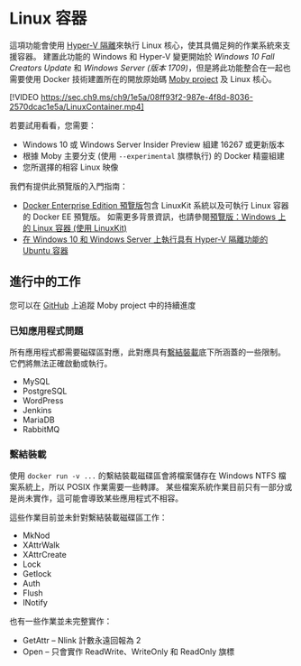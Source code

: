 # <a name="linux-containers"></a>Linux 容器

這項功能會使用 [Hyper-V 隔離](../manage-containers/hyperv-container.md)來執行 Linux 核心，使其具備足夠的作業系統來支援容器。 建置此功能的 Windows 和 Hyper-V 變更開始於 _Windows 10 Fall Creators Update_ 和 _Windows Server (版本 1709)_，但是將此功能整合在一起也需要使用 Docker 技術建置所在的開放原始碼 [Moby project](https://www.github.com/moby/moby) 及 Linux 核心。 

[!VIDEO https://sec.ch9.ms/ch9/1e5a/08ff93f2-987e-4f8d-8036-2570dcac1e5a/LinuxContainer.mp4]

若要試用看看，您需要：

- Windows 10 或 Windows Server Insider Preview 組建 16267 或更新版本
- 根據 Moby 主要分支 (使用 `--experimental` 旗標執行) 的 Docker 精靈組建
- 您所選擇的相容 Linux 映像

我們有提供此預覽版的入門指南：

- [Docker Enterprise Edition 預覽版](https://blog.docker.com/2017/09/docker-windows-server-1709/)包含 LinuxKit 系統以及可執行 Linux 容器的 Docker EE 預覽版。 如需更多背景資訊，也請參閱[預覽版：Windows 上的 Linux 容器 (使用 LinuxKit)](https://go.microsoft.com/fwlink/?linkid=857061)
- [在 Windows 10 和 Windows Server 上執行具有 Hyper-V 隔離功能的 Ubuntu 容器](https://go.microsoft.com/fwlink/?linkid=857067)


## <a name="work-in-progress"></a>進行中的工作

您可以在 [GitHub](https://github.com/moby/moby/issues/33850) 上追蹤 Moby project 中的持續進度


### <a name="known-app-issues"></a>已知應用程式問題

所有應用程式都需要磁碟區對應，此對應具有[繫結裝載](#Bind-mounts)底下所涵蓋的一些限制。 它們將無法正確啟動或執行。

- MySQL
- PostgreSQL
- WordPress
- Jenkins
- MariaDB
- RabbitMQ


### <a name="bind-mounts"></a>繫結裝載

使用 `docker run -v ...` 的繫結裝載磁碟區會將檔案儲存在 Windows NTFS 檔案系統上，所以 POSIX 作業需要一些轉譯。 某些檔案系統作業目前只有一部分或是尚未實作，這可能會導致某些應用程式不相容。

這些作業目前並未針對繫結裝載磁碟區工作：

- MkNod
- XAttrWalk
- XAttrCreate
- Lock
- Getlock
- Auth
- Flush
- INotify

也有一些作業並未完整實作：

- GetAttr – Nlink 計數永遠回報為 2
- Open – 只會實作 ReadWrite、WriteOnly 和 ReadOnly 旗標
